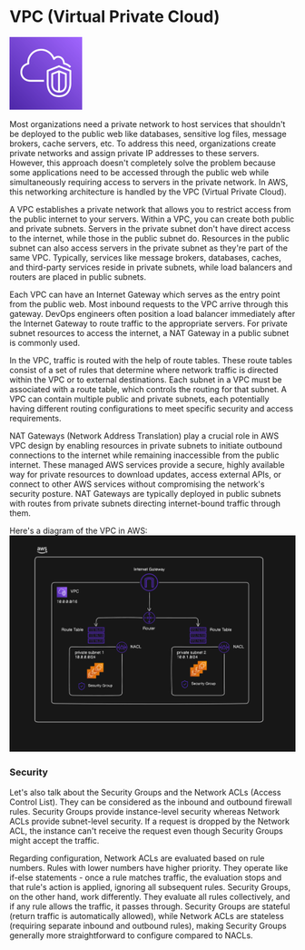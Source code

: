 # VPC (Virtual Private Cloud)

<img src="../img/VPC.png" alt="VPC Icon" width="128" height="128"/>

Most organizations need a private network to host services that shouldn't be deployed to the public web like databases, sensitive log files, message brokers, cache servers, etc. To address this need, organizations create private networks and assign private IP addresses to these servers. However, this approach doesn't completely solve the problem because some applications need to be accessed through the public web while simultaneously requiring access to servers in the private network. In AWS, this networking architecture is handled by the VPC (Virtual Private Cloud).

A VPC establishes a private network that allows you to restrict access from the public internet to your servers. Within a VPC, you can create both public and private subnets. Servers in the private subnet don't have direct access to the internet, while those in the public subnet do. Resources in the public subnet can also access servers in the private subnet as they're part of the same VPC. Typically, services like message brokers, databases, caches, and third-party services reside in private subnets, while load balancers and routers are placed in public subnets.

Each VPC can have an Internet Gateway which serves as the entry point from the public web. Most inbound requests to the VPC arrive through this gateway. DevOps engineers often position a load balancer immediately after the Internet Gateway to route traffic to the appropriate servers. For private subnet resources to access the internet, a NAT Gateway in a public subnet is commonly used.

In the VPC, traffic is routed with the help of route tables. These route tables consist of a set of rules that determine where network traffic is directed within the VPC or to external destinations. Each subnet in a VPC must be associated with a route table, which controls the routing for that subnet. A VPC can contain multiple public and private subnets, each potentially having different routing configurations to meet specific security and access requirements.

NAT Gateways (Network Address Translation) play a crucial role in AWS VPC design by enabling resources in private subnets to initiate outbound connections to the internet while remaining inaccessible from the public internet. These managed AWS services provide a secure, highly available way for private resources to download updates, access external APIs, or connect to other AWS services without compromising the network's security posture. NAT Gateways are typically deployed in public subnets with routes from private subnets directing internet-bound traffic through them.

Here's a diagram of the VPC in AWS:
<img src="../img/VPC-diagram.png" alt="VPC Diagram" width="600"/>

### Security

Let's also talk about the Security Groups and the Network ACLs (Access Control List). They can be considered as the inbound and outbound firewall rules. Security Groups provide instance-level security whereas Network ACLs provide subnet-level security. If a request is dropped by the Network ACL, the instance can't receive the request even though Security Groups might accept the traffic.

Regarding configuration, Network ACLs are evaluated based on rule numbers. Rules with lower numbers have higher priority. They operate like if-else statements - once a rule matches traffic, the evaluation stops and that rule's action is applied, ignoring all subsequent rules. Security Groups, on the other hand, work differently. They evaluate all rules collectively, and if any rule allows the traffic, it passes through. Security Groups are stateful (return traffic is automatically allowed), while Network ACLs are stateless (requiring separate inbound and outbound rules), making Security Groups generally more straightforward to configure compared to NACLs.
